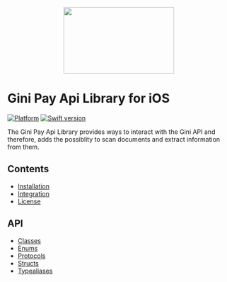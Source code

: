 <p align="center">
<img src="img/repo-logo.png" width="250" height="150">
</p>

# Gini Pay Api Library for iOS

[![Platform](https://img.shields.io/badge/platform-iOS-lightgrey.svg)]()
[![Swift version](https://img.shields.io/badge/swift-5.0-orange.svg)]()


The Gini Pay Api Library provides ways to interact with the Gini API and therefore, adds the possiblity to scan documents and extract information from them.

## Contents

* [Installation](installation.html)
* [Integration](integration.html)
* [License](license.html)

## API

* [Classes](Classes.html)
* [Enums](Enums.html)
* [Protocols](Protocols.html)
* [Structs](Structs.html)
* [Typealiases](Typealiases.html)